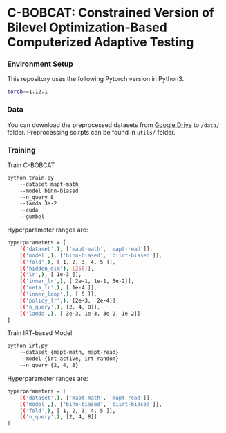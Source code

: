 # C-BOBCAT: Constrained Version of Bilevel Optimization-Based Computerized Adaptive Testing
### Environment Setup
This repository uses the following Pytorch version in Python3.
``` bash
torch==1.12.1
```
### Data
You can download the preprocessed datasets from [Google Drive](https://drive.google.com/file/d/18jMoNc12cfngyD796YITRiEp1KIq4oVu/view?usp=sharing) to `/data/` folder. Preprocessing scirpts can be found in `utils/` folder.
### Training
Train C-BOBCAT
``` bash
python train.py
    --dataset mapt-math
    --model binn-biased
    --n_query 8
    --lamda 3e-2
    --cuda
    --gumbel
```
Hyperparameter ranges are:
``` bash
hyperparameters = [
    [('dataset',), ['mapt-math', 'mapt-read']],
    [('model',), ['binn-biased', 'biirt-biased']],
    [('fold',), [ 1, 2, 3, 4, 5 ]],
    [('hidden_dim'), [256]],
    [('lr',), [ 1e-3 ]],
    [('inner_lr',), [ 2e-1, 1e-1, 5e-2]],
    [('meta_lr',), [ 1e-4 ]],
    [('inner_loop',), [ 5 ]],
    [('policy_lr',), [2e-3,  2e-4]],
    [('n_query',), [2, 4, 8]],
    [('lamda',), [ 3e-3, 1e-3, 3e-2, 1e-2]]
]
```

Train IRT-based Model
``` bash
python irt.py
    --dataset {mapt-math, mapt-read}
    --model {irt-active, irt-random}
    --n_query {2, 4, 8}
```
Hyperparameter ranges are:
``` bash
hyperparameters = [
    [('dataset',), ['mapt-math', 'mapt-read']],
    [('model',), ['binn-biased', 'biirt-biased']],
    [('fold',), [ 1, 2, 3, 4, 5 ]],
    [('n_query',), [2, 4, 8]]
]

